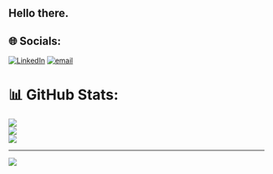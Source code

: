 ## Hello there.


## 🌐 Socials:
[![LinkedIn](https://img.shields.io/badge/LinkedIn-%230077B5.svg?logo=linkedin&logoColor=white)](https://linkedin.com/in/shivam-salkar) [![email](https://img.shields.io/badge/Email-D14836?logo=gmail&logoColor=white)](mailto:salkarshivam28@gmail.com) 
# 📊 GitHub Stats:
![](https://github-readme-stats.vercel.app/api?username=shivam-salkar&theme=dark&hide_border=false&include_all_commits=true&count_private=false)<br/>
![](https://nirzak-streak-stats.vercel.app/?user=shivam-salkar&theme=dark&hide_border=false)<br/>
![](https://github-readme-stats.vercel.app/api/top-langs/?username=shivam-salkar&theme=dark&hide_border=false&include_all_commits=true&count_private=false&layout=compact)

---
[![](https://visitcount.itsvg.in/api?id=shivam-salkar&icon=0&color=0)](https://visitcount.itsvg.in)

<!-- Proudly created with GPRM ( https://gprm.itsvg.in ) -->
